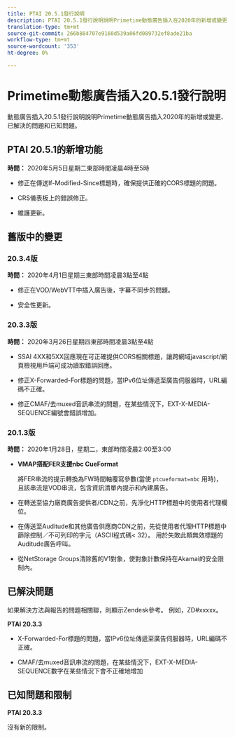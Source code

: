 ```yaml
---
title: PTAI 20.5.1發行說明
description: PTAI 20.5.1發行說明說明Primetime動態廣告插入在2020年的新增或變更、已解決及已知問題。
translation-type: tm+mt
source-git-commit: 266b884707e9160d539a06fd089732ef8ade21ba
workflow-type: tm+mt
source-wordcount: '353'
ht-degree: 0%

---
```



# Primetime動態廣告插入20.5.1發行說明

動態廣告插入20.5.1發行說明說明Primetime動態廣告插入2020年的新增或變更、已解決的問題和已知問題。

## PTAI 20.5.1的新增功能

**時間：** 2020年5月5日星期二東部時間凌晨4時至5時

* 修正在傳送If-Modified-Since標題時，確保提供正確的CORS標題的問題。

* CRS儀表板上的錯誤修正。

* 維護更新。

## 舊版中的變更

### 20.3.4版

**時間：** 2020年4月1日星期三東部時間凌晨3點至4點

* 修正在VOD/WebVTT中插入廣告後，字幕不同步的問題。

* 安全性更新。

### 20.3.3版

**時間：** 2020年3月26日星期四東部時間凌晨3點至4點

* SSAI 4XX和5XX回應現在可正確提供CORS相關標題，讓跨網域javascript/網頁檢視用戶端可成功讀取錯誤回應。

* 修正X-Forwarded-For標題的問題，當IPv6位址傳遞至廣告伺服器時，URL編碼不正確。

* 修正CMAF/去muxed音訊串流的問題，在某些情況下，EXT-X-MEDIA-SEQUENCE編號會錯誤增加。

### 20.1.3版

**時間：** 2020年1月28日，星期二，東部時間凌晨2:00至3:00

* **VMAP搭配FER支援nbc CueFormat**

   將FER串流的提示轉換為FW時間軸覆寫參數(當使 `ptcueformat=nbc` 用時)，且該串流是VOD串流，包含資訊清單內提示和內建廣告。

* 在轉送至協力廠商廣告提供者/CDN之前，先淨化HTTP標題中的使用者代理欄位。

* 在傳送至Auditude和其他廣告供應商CDN之前，先從使用者代理HTTP標題中篩除控制／不可列印的字元（ASCII程式碼&lt; 32）。 用於失敗此類無效標題的Auditude廣告呼叫。

* 從NetStorage Groups清除舊的V1對象，使對象計數保持在Akamai的安全限制內。

## 已解決問題

如果解決方法與報告的問題相關聯，則顯示Zendesk參考。 例如，ZD#xxxxx。

**PTAI 20.3.3**

* X-Forwarded-For標題的問題，當IPv6位址傳遞至廣告伺服器時，URL編碼不正確。

* CMAF/去muxed音訊串流的問題，在某些情況下，EXT-X-MEDIA-SEQUENCE數字在某些情況下會不正確地增加

## 已知問題和限制

**PTAI 20.3.3**

沒有新的限制。

